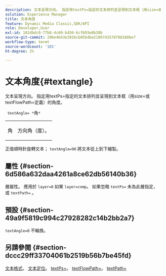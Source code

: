 ```yaml
---
description: 文本呈現方向。 指定用textPs=指定的文本排列並呈現到文本框（用size=或textFlowPath=定義）的角度。
solution: Experience Manager
title: 文本角度
feature: Dynamic Media Classic,SDK/API
role: Developer,User
exl-id: 102dbdc0-77b8-4c60-b456-6cf693e0b38b
source-git-commit: 206e4643e3926cb85b4be2189743578f88180be7
workflow-type: tm+mt
source-wordcount: '101'
ht-degree: 2%

---
```


# 文本角度{#textangle}

文本呈現方向。 指定用textPs=指定的文本排列並呈現到文本框（用size=或textFlowPath=定義）的角度。

` textAngle= *`角`*`

<table id="simpletable_40832AC4B43A458CA69B225768124F58"> 
 <tr class="strow"> 
  <td class="stentry"> <p> <span class="varname"> 角 </span> </p> </td> 
  <td class="stentry"> <p>方向角（度）。 </p> </td> 
 </tr> 
</table>

正值順時針旋轉文本； `textAngle=90` 將文本從上到下繪製。

## 屬性 {#section-6d586a632daa4261a8ce62db56140b36}

層屬性。 應用於 `layer=0` 如果 `layer=comp`。 如果忽略 `textPs=` 未為此層指定，或 `textPath=` 。

## 預設 {#section-49a9f5819c994c27928282c14b2bb2a7}

`textAngle=0` 不輪換。

## 另請參閱 {#section-dccc29ff33704061b2519b56b7be45fd}

[文本格式](../../../../../is-api/http-ref/image-serving-api-ref/c-http-protocol-reference/c-text-formatting/c-text-formatting.md#concept-0d3136db7f6f49668274541cd4b6364c)。 [文本定位](../../../../../is-api/http-ref/image-serving-api-ref/c-http-protocol-reference/c-text-formatting/r-text-positioning.md#reference-f647443d92914f4b89a7cc5a83267d87)。 [textPs=](../../../../../is-api/http-ref/image-serving-api-ref/c-http-protocol-reference/c-command-reference/r-textps.md#reference-4209a2a6169f44278da2647cfb0cd767)。 [textFlowPath=](../../../../../is-api/http-ref/image-serving-api-ref/c-http-protocol-reference/c-command-reference/r-textflowpath.md#reference-0b8d9493d71342f0b6a64a6d221584ef)。 [textPath=](../../../../../is-api/http-ref/image-serving-api-ref/c-http-protocol-reference/c-command-reference/r-textpath.md#reference-b09cc0902dff4725bdb54d5da4076ccd)
